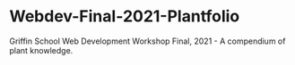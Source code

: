 # Webdev-Final-2021-Plantfolio
Griffin School Web Development Workshop Final, 2021 - A compendium of plant knowledge. 
